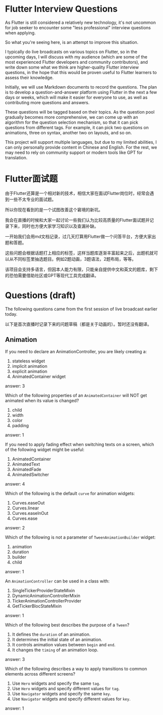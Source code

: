 # Flutter Interview Questions

As Flutter is still considered a relatively new technology, it's not uncommon for job seeker to
encounter some "less professional" interview questions when applying.

So what you're seeing here, is an attempt to improve this situation.

I typically do live broadcasts on various topics on Flutter, so in the upcoming days, I will discuss
with my audience (which are some of the most experienced Flutter developers and community
contributors), and write down some what we think are higher-quality Flutter interview questions, in
the hope that this would be proven useful to Flutter learners to assess their knowledge.

Initially, we will use Markdown documents to record the questions. The plan is to develop a
question-and-answer platform using Flutter in the next a few days or weeks, which will make it
easier for everyone to use, as well as contributing more questions and answers.

These questions will be tagged based on their topics. As the question pool gradually becomes more
comprehensive, we can come up with an algorithm for the question selection mechanism, so that it can
pick questions from different tags. For example, it can pick two questions on animations, three on
syntax, another two on layouts, and so on.

This project will support multiple languages, but due to my limited abilities, I can only personally
provide content in Chinese and English. For the rest, we may need to rely on community support or
modern tools like GPT for translation.

# Flutter面试题

由于Flutter还算是一个相对新的技术，相信大家在面试Flutter岗位时，经常会遇到一些不太专业的面试题。

所以你现在看到的是一个试图改善这个窘境的新坑。

我会在直播的时候和大家一起讨论一些我们认为比较高质量的Flutter面试题并记录下来，同时也方便大家学习知识以及查漏补缺。

一开始我们会用md文档记录，过几天打算用Flutter做一个问答平台，方便大家出题和答题。

这些问题会根据话题打上相应的标签，这样当题库逐渐丰富起来之后，出题机就可以从不同标签里抽选题目。例如2题动画，3题语法，2题布局，等等。

该项目会支持多语言，但因本人能力有限，只能亲自提供中文和英文的题库，剩下的恐怕需要借助社区或GPT等现代工具完成翻译。

# Questions (draft)

The following questions came from the first session of live broadcast earlier today.

以下是首次直播时记录下来的问题草稿（都是关于动画的）。暂时还没有翻译。

## Animation

If you need to declare an AnimationController, you are likely creating a:

1. stateless widget
2. implicit animation
3. explicit animation
4. AnimatedContainer widget

answer: 3

Which of the following properties of an `AnimatedContainer` will NOT get animated when its value is
changed?

1. child
2. width
3. color
4. padding

answer: 1

If you need to apply fading effect when switching texts on a screen, which of the following widget
might be useful:

1. AnimatedContainer
2. AnimatedText
3. AnimatedFade
4. AnimatedSwitcher

answer: 4

Which of the following is the default `curve` for animation widgets:

1. Curves.easeOut
2. Curves.linear
3. Curves.easeInOut
4. Curves.ease

answer: 2

Which of the following is not a parameter of `TweenAnimationBuilder` widget:

1. animation
2. duration
3. builder
4. child

answer: 1

An `AnimationController` can be used in a class with:

1. SingleTickerProviderStateMixin
2. DynamicAnimationControllerMixin
3. TickerAnimationControllerProvider
4. GetTickerBlocStateMixin

answer: 1

Which of the following best describes the purpose of a `Tween`?

1. It defines the `duration` of an animation.
2. It determines the initial state of an animation.
3. It controls animation values between `begin` and `end`.
4. It changes the `timing` of an animation loop.

answer: 3

Which of the following describes a way to apply transitions to common elements across different
screens?

1. Use `Hero` widgets and specify the same `tag`.
2. Use `Hero` widgets and specify different values for `tag`.
3. Use `Navigator` widgets and specify the same `key`.
4. Use `Navigator` widgets and specify different values for `key`.

answer: 1